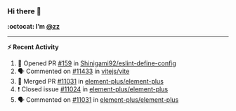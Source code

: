 ### Hi there 👋

**:octocat: I’m [@zz](https://github.com/holazz)**

---

**:zap: Recent Activity**

<!--START_SECTION:activity-->
1. 💪 Opened PR [#159](https://github.com/Shinigami92/eslint-define-config/pull/159) in [Shinigami92/eslint-define-config](https://github.com/Shinigami92/eslint-define-config)
2. 🗣 Commented on [#11433](https://github.com/vitejs/vite/issues/11433) in [vitejs/vite](https://github.com/vitejs/vite)
3. 🎉 Merged PR [#11031](https://github.com/element-plus/element-plus/pull/11031) in [element-plus/element-plus](https://github.com/element-plus/element-plus)
4. ❗️ Closed issue [#11024](https://github.com/element-plus/element-plus/issues/11024) in [element-plus/element-plus](https://github.com/element-plus/element-plus)
5. 🗣 Commented on [#11031](https://github.com/element-plus/element-plus/issues/11031) in [element-plus/element-plus](https://github.com/element-plus/element-plus)
<!--END_SECTION:activity-->
